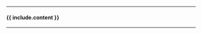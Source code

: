 

<section>
<p style="padding-top:200px"></p>
</section>


<hr>
<h4> {{ include.content }}</h4>
<hr>
